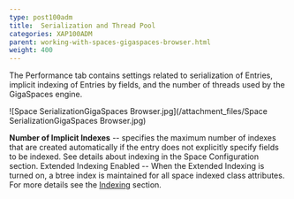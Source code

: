 ```yaml
---
type: post100adm
title:  Serialization and Thread Pool
categories: XAP100ADM
parent: working-with-spaces-gigaspaces-browser.html
weight: 400
---
```




The Performance tab contains settings related to serialization of Entries, implicit indexing of Entries by fields, and the number of threads used by the GigaSpaces engine.

![Space SerializationGigaSpaces Browser.jpg](/attachment_files/Space SerializationGigaSpaces Browser.jpg)

**Number of Implicit Indexes** -- specifies the maximum number of indexes that are created automatically if the entry does not explicitly specify fields to be indexed.
See details about indexing in the Space Configuration section.
Extended Indexing Enabled -- When the Extended Indexing is turned on, a btree index is maintained for all space indexed class attributes. For more details see the [Indexing]({{%currentjavaurl%}}/indexing.html) section.

